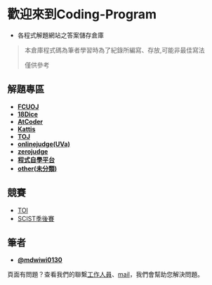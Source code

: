 # 歡迎來到Coding-Program

- 各程式解題網站之答案儲存倉庫
>本倉庫程式碼為筆者學習時為了紀錄所編寫、存放,可能非最佳寫法
>
>僅供參考

## 解題專區
- **[FCUOJ](https://github.com/mdwiwi0130/coding-program/tree/4904f8add21877e78388114636d7ff6105a16a02/%E8%A7%A3%E9%A1%8C/FCUOJ)**
- **[18Dice](https://github.com/mdwiwi0130/coding-program/tree/main/%E8%A7%A3%E9%A1%8C/18DICE)**
- **[AtCoder](https://github.com/mdwiwi0130/coding-program/tree/main/%E8%A7%A3%E9%A1%8C/AtCoder)**
- **[Kattis](https://github.com/mdwiwi0130/coding-program/tree/main/%E8%A7%A3%E9%A1%8C/Kattis)**
- **[TOJ](https://github.com/mdwiwi0130/coding-program/tree/main/%E8%A7%A3%E9%A1%8C/TOJ)**
- **[onlinejudge(UVa)](https://github.com/mdwiwi0130/coding-program/tree/main/%E8%A7%A3%E9%A1%8C/onlinejudge(UVa))**
- **[zerojudge](https://github.com/mdwiwi0130/coding-program/tree/main/%E8%A7%A3%E9%A1%8C/zerojudge)**
- **[程式自學平台](https://github.com/mdwiwi0130/coding-program/tree/main/%E8%A7%A3%E9%A1%8C/%E7%A8%8B%E5%BC%8F%E8%87%AA%E5%AD%B8%E5%B9%B3%E5%8F%B0)**
- **[other(未分類)](https://github.com/mdwiwi0130/coding-program/tree/main/%E8%A7%A3%E9%A1%8C/other)**

## 競賽
- [TOI](https://github.com/mdwiwi0130/coding-program/tree/main/%E7%AB%B6%E8%B3%BD/TOI)
- [SCIST季後賽](https://github.com/mdwiwi0130/coding-program/tree/main/%E7%AB%B6%E8%B3%BD/SCIST%E5%AD%A3%E5%BE%8C%E8%B3%BD)

## 筆者
- **[@mdwiwi0130](https://github.com/mdwiwi0130)**

頁面有問題？查看我們的聯繫[工作人員](https://www.facebook.com/profile.php?id=100010246299107)、[mail](mdwiwi0130@gmail.com)，我們會幫助您解決問題。
